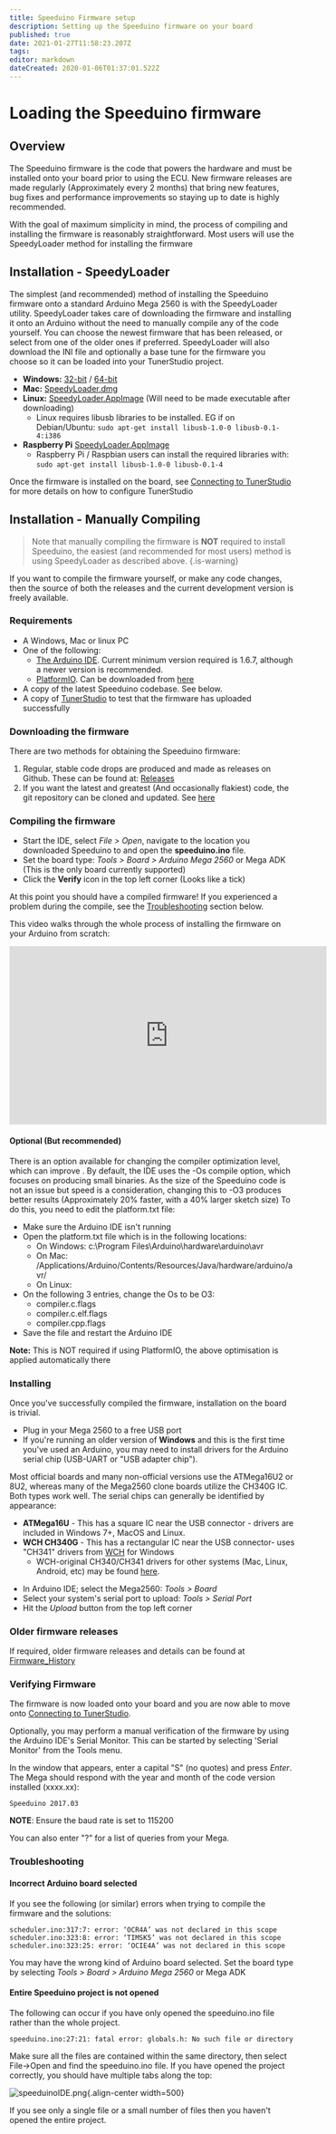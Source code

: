 ```yaml
---
title: Speeduino Firmware setup
description: Setting up the Speeduino firmware on your board
published: true
date: 2021-01-27T11:58:23.207Z
tags: 
editor: markdown
dateCreated: 2020-01-06T01:37:01.522Z
---
```


# Loading the Speeduino firmware
## Overview
The Speeduino firmware is the code that powers the hardware and must be installed onto your board prior to using the ECU. New firmware releases are made regularly (Approximately every 2 months) that bring new features, bug fixes and performance improvements so staying up to date is highly recommended. 

With the goal of maximum simplicity in mind, the process of compiling and installing the firmware is reasonably straightforward. Most users will use the SpeedyLoader method for installing the firmware


## Installation - SpeedyLoader

The simplest (and recommended) method of installing the Speeduino firmware onto a standard Arduino Mega 2560 is with the SpeedyLoader utility. SpeedyLoader takes care of downloading the firmware and installing it onto an Arduino without the need to manually compile any of the code yourself. You can choose the newest firmware that has been released, or select from one of the older ones if preferred. SpeedyLoader will also download the INI file and optionally a base tune for the firmware you choose so it can be loaded into your TunerStudio project.

-   **Windows:** [32-bit](https://github.com/speeduino/SpeedyLoader/releases/latest/download/SpeedyLoader-ia32.exe) / [64-bit](https://github.com/speeduino/SpeedyLoader/releases/latest/download/SpeedyLoader-x64.exe)
-   **Mac:** [SpeedyLoader.dmg](https://github.com/speeduino/SpeedyLoader/releases/latest/download/SpeedyLoader.dmg)
-   **Linux:** [SpeedyLoader.AppImage](https://github.com/speeduino/SpeedyLoader/releases/latest/download/SpeedyLoader.AppImage) (Will need to be made executable after downloading)
    -   Linux requires libusb libraries to be installed. EG if on Debian/Ubuntu:
            `sudo apt-get install libusb-1.0-0 libusb-0.1-4:i386`
-   **Raspberry Pi** [SpeedyLoader.AppImage](https://github.com/speeduino/SpeedyLoader/releases/latest/download/SpeedyLoader-armv7l.AppImage)
    -   Raspberry Pi / Raspbian users can install the required libraries with:
            `sudo apt-get install libusb-1.0-0 libusb-0.1-4`

Once the firmware is installed on the board, see [Connecting to TunerStudio](/Connecting_to_TunerStudio) for more details on how to configure TunerStudio

## Installation - Manually Compiling
> Note that manually compiling the firmware is **NOT** required to install Speeduino, the easiest (and recommended for most users) method is using SpeedyLoader as described above.
{.is-warning}

 
If you want to compile the firmware yourself, or make any code changes, then the source of both the releases and the current development version is freely available.

### Requirements

-   A Windows, Mac or linux PC
-   One of the following:
    -   [The Arduino IDE](http://arduino.cc/en/Main/Software). Current minimum version required is 1.6.7, although a newer version is recommended.
    -   [PlatformIO](http://platformio.org/). Can be downloaded from [here](http://platformio.org/platformio-ide)
-   A copy of the latest Speeduino codebase. See below.
-   A copy of [TunerStudio](http://www.tunerstudio.com/index.php/downloads) to test that the firmware has uploaded successfully

### Downloading the firmware

There are two methods for obtaining the Speeduino firmware:

1.  Regular, stable code drops are produced and made as releases on Github. These can be found at: [Releases](https://github.com/noisymime/speeduino/releases)
2.  If you want the latest and greatest (And occasionally flakiest) code, the git repository can be cloned and updated. 
See [here](https://github.com/noisymime/speeduino)

### Compiling the firmware

-   Start the IDE, select *File &gt; Open*, navigate to the location you downloaded Speeduino to and open the **speeduino.ino** file.
-   Set the board type: *Tools &gt; Board &gt; Arduino Mega 2560* or Mega ADK (This is the only board currently supported)
-   Click the **Verify** icon in the top left corner (Looks like a tick) 

At this point you should have a compiled firmware! If you experienced a problem during the compile, see the [Troubleshooting](/en/Compiling_and_Installing_Firmware&action=edit&section=4#Troubleshooting) section below.

This video walks through the whole process of installing the firmware on your Arduino from scratch:

<center>
<iframe width="560" height="315" src="https://www.youtube.com/embed/AX9URou4JTs" frameborder="0" allow="accelerometer; autoplay; encrypted-media; gyroscope; picture-in-picture" allowfullscreen></iframe>
</center>

#### Optional (But recommended)

There is an option available for changing the compiler optimization level, which can improve . By default, the IDE uses the -Os compile option, which focuses on producing small binaries. As the size of the Speeduino code is not an issue but speed is a consideration, changing this to -O3 produces better results (Approximately 20% faster, with a 40% larger sketch size) To do this, you need to edit the platform.txt file:

-   Make sure the Arduino IDE isn't running
-   Open the platform.txt file which is in the following locations:
    -   On Windows: c:\\Program Files\\Arduino\\hardware\\arduino\\avr
    -   On Mac: /Applications/Arduino/Contents/Resources/Java/hardware/arduino/avr/
    -   On Linux:
-   On the following 3 entries, change the Os to be O3:
    -   compiler.c.flags
    -   compiler.c.elf.flags
    -   compiler.cpp.flags
-   Save the file and restart the Arduino IDE

**Note:** This is NOT required if using PlatformIO, the above optimisation is applied automatically there

### Installing

Once you've successfully compiled the firmware, installation on the board is trivial.

-   Plug in your Mega 2560 to a free USB port
-   If you're running an older version of **Windows** and this is the first time you've used an Arduino, you may need to install drivers for the Arduino serial chip (USB-UART or "USB adapter chip").

Most official boards and many non-official versions use the ATMega16U2 or 8U2, whereas many of the Mega2560 clone boards utilize the CH340G IC. Both types work well. The serial chips can generally be identified by appearance:

* **ATMega16U** - This has a square IC near the USB connector - drivers are included in Windows 7+, MacOS and Linux.
* **WCH CH340G** - This has a rectangular IC near the USB connector- uses "CH341" drivers from [WCH](http://www.wch.cn/downloads/file/65.html) for Windows
  * WCH-original CH340/CH341 drivers for other systems (Mac, Linux, Android, etc) may be found [here](http://www.wch.cn/downloads/CH341SER_ZIP.html).

-   In Arduino IDE; select the Mega2560: *Tools &gt; Board*
-   Select your system's serial port to upload: *Tools &gt; Serial Port*
-   Hit the *Upload* button from the top left corner 

### Older firmware releases

If required, older firmware releases and details can be found at [Firmware_History](/en/Firmware_History "wikilink")

### Verifying Firmware

The firmware is now loaded onto your board and you are now able to move onto [Connecting to TunerStudio](/en/Connecting_to_TunerStudio "wikilink").

Optionally, you may perform a manual verification of the firmware by using the Arduino IDE's Serial Monitor. This can be started by selecting 'Serial Monitor' from the Tools menu.

In the window that appears, enter a capital "S" (no quotes) and press *Enter*. The Mega should respond with the year and month of the code version installed (xxxx.xx):

    Speeduino 2017.03

**NOTE**: Ensure the baud rate is set to 115200

You can also enter "?" for a list of queries from your Mega.

### Troubleshooting

#### Incorrect Arduino board selected

If you see the following (or similar) errors when trying to compile the firmware and the solutions:

    scheduler.ino:317:7: error: ‘OCR4A’ was not declared in this scope
    scheduler.ino:323:8: error: ‘TIMSK5’ was not declared in this scope
    scheduler.ino:323:25: error: ‘OCIE4A’ was not declared in this scope

You may have the wrong kind of Arduino board selected. Set the board type by selecting *Tools &gt; Board &gt; Arduino Mega 2560* or Mega ADK

#### Entire Speeduino project is not opened

The following can occur if you have only opened the speeduino.ino file rather than the whole project.

`speeduino.ino:27:21: fatal error: globals.h: No such file or directory`

Make sure all the files are contained within the same directory, then select File-&gt;Open and find the speeduino.ino file. If you have opened the project correctly, you should have multiple tabs along the top:

![speeduinoIDE.png](/img/TunerStudio/speeduinoIDE.png){.align-center width=500}

If you see only a single file or a small number of files then you haven't opened the entire project.
